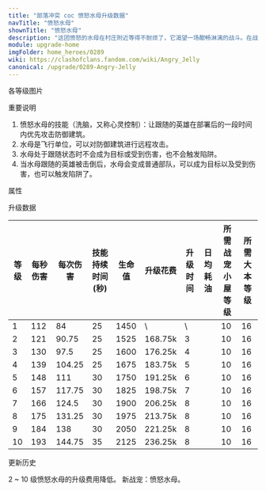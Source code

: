 ```yaml
---
title: "部落冲突 coc 愤怒水母升级数据"
navTitle: "愤怒水母"
shownTitle: "愤怒水母"
description: "这团愤怒的水母在村庄附近等得不耐烦了，它渴望一场酣畅淋漓的战斗。在战斗中，它会说服其跟随的英雄优先攻击防御建筑，然后再分头作战。"
module: upgrade-home
imgFolder: home_heroes/0289
wiki: https://clashofclans.fandom.com/wiki/Angry_Jelly
canonical: /upgrade/0289-Angry-Jelly
---
```


<UnitInfo :folder="$frontmatter.imgFolder" imgSrc="Angry_Jelly_info.png" :imgAlt="$frontmatter.navTitle" :description="$frontmatter.description" />

<SmallTitle>各等级图片</SmallTitle>

<Panel>
    <UnitImgGroup :folder="$frontmatter.imgFolder">
        <UnitImg imgTitle="所有等级" imgSrc="Angry_Jelly_image.png" />
    </UnitImgGroup>
</Panel>

<SmallTitle>重要说明</SmallTitle>

1. 愤怒水母的技能（洗脑，又称心灵控制）：让跟随的英雄在部署后的一段时间内优先攻击防御建筑。
2. 水母是飞行单位，可以对防御建筑进行远程攻击。
3. 水母处于跟随状态时不会成为目标或受到伤害，也不会触发陷阱。
4. 当水母跟随的英雄被击倒后，水母会变成普通部队，可以成为目标以及受到伤害，也可以触发陷阱了。

<SmallTitle>属性</SmallTitle>

<UnitProperties>
    <UnitProperty pKey="攻击偏好" pValue="英雄的目标" />
    <UnitProperty pKey="伤害类型" pValue="单体伤害" />
    <UnitProperty pKey="攻击的目标" pValue="地面和空中目标" />
    <UnitProperty pKey="移动速度" pValue="2 格/秒" />
    <UnitProperty pKey="攻击速度" pValue="0.75 秒/次" />
    <UnitProperty pKey="攻击距离" pValue="5 格" />
    <UnitProperty pKey="所需战宠小屋等级" pValue="10" />
    <UnitProperty pKey="所需大本等级" pValue="16" />
</UnitProperties>

<SmallTitle>升级数据</SmallTitle>

<script setup>
const tableExtraInfo = [
    {
        "column": 5,
        "type": "cost",
        "gpClass": "research",
        "icon": "Dark_Elixir"
    },
    {
        "column": 6,
        "type": "time",
        "gpClass": "research"
    },
    {
        "column": 7,
        "type": "dailyCost",
        "icon": "Dark_Elixir"
    }
];
</script>

<UnitTable :tableExtraInfo="tableExtraInfo">

| 等级 | 每秒伤害 | 每次伤害 |技能持续<br>时间 (秒)| 生命值| 升级花费| 升级时间| 日均耗油 |所需战宠<br>小屋等级|所需<br>大本等级|
| ---- |   ---   |   ---   |         ---        |  ---  |  ----  |   ---   |   ---   |        ---       |      ---      |
|   1  |   112   |   84    |          25        |  1450 |     \  |   \     |         |         10       |      16       |
|   2  |   121   |   90.75 |          25        |  1525 | 168.75k|   3     |         |         10       |      16       |
|   3  |   130   |   97.5  |          25        |  1600 | 176.25k|   4     |         |         10       |      16       |
|   4  |   139   |  104.25 |          25        |  1675 | 183.75k|   5     |         |         10       |      16       |
|   5  |   148   |  111    |          30        |  1750 | 191.25k|   6     |         |         10       |      16       |
|   6  |   157   |  117.75 |          30        |  1825 | 198.75k|   7     |         |         10       |      16       |
|   7  |   166   |  124.5  |          30        |  1900 | 206.25k|   8     |         |         10       |      16       |
|   8  |   175   |  131.25 |          30        |  1975 | 213.75k|   8     |         |         10       |      16       |
|   9  |   184   |  138    |          30        |  2050 | 221.25k|   8     |         |         10       |      16       |
|  10  |   193   |  144.75 |          35        |  2125 | 236.25k|   8     |         |         10       |      16       |
</UnitTable>

<SmallTitle>更新历史</SmallTitle>

<Timeline>
    <TimelineItem date="2024/11/25">
        <TimelineRow>2 ~ 10 级愤怒水母的升级费用降低。</TimelineRow>
    </TimelineItem>
    <TimelineItem date="2024/04/17">
        <TimelineRow>新战宠：愤怒水母。</TimelineRow>
    </TimelineItem>
    <TimelineItem :historyBottom="true" />
</Timeline>